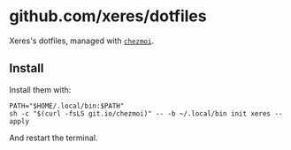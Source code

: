 # github.com/xeres/dotfiles

Xeres's dotfiles, managed with [`chezmoi`](https://github.com/twpayne/chezmoi).

## Install

Install them with:

```shell
PATH="$HOME/.local/bin:$PATH"
sh -c "$(curl -fsLS git.io/chezmoi)" -- -b ~/.local/bin init xeres --apply
```

And restart the terminal.

